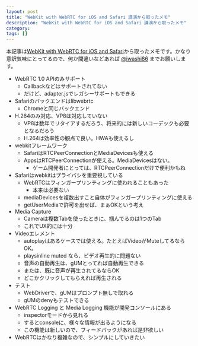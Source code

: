 ```yaml
---
layout: post
title: "WebKit with WebRTC for iOS and Safari 講演から取ったメモ"
description: "WebKit with WebRTC for iOS and Safari 講演から取ったメモ"
category: 
tags: []
---
```


本記事は[WebKit with WebRTC for iOS and Safari](https://www.youtube.com/watch?v=4gG5HXVOByY)から取ったメモです。かなり意訳気味にとってるので、何か間違いなどあれば [@iwashi86](https://twitter.com/iwashi86) までお願いします。

- WebRTC 1.0 APIのみサポート
  - Callbackなどはサポートされてない
  - だけど、adapter.jsでレガシーサポートもできる
- Safariのバックエンドはlibwebrtc
  - Chromeと同じバックエンド
- H.264のみ対応、VP8は対応していない
  - VP8は数年でリタイアするだろう、将来的には新しいコーデックも必要となるだろう
  - H.264は効率性の観点で良い。HWAも使えるし
- webkitフレームワーク
  - SafariはRTCPeerConnectionとMediaDevicesも使える
  - AppsはRTCPeerConnectionが使える。MediaDevicesはない。
    - ゲーム開発者にとっては、RTCPeerConnectionだけで便利かもね
- Safariはwebkitはプライバシを重要視している
  - WebRTCはフィンガープリンティングに使われることもあった
    - 本来は必要ない
  - mediaDevicesを複数出すこと自体がフィンガープリンティングに使える
  - getUserMediaで許可を出せば、まぁOKという考え
- Media Capture
  - Cameraは複数Tabを使ったときに、掴んでるのは1つのTab
  - これでUX的には十分
- Videoエレメント 
  - autoplayはあるケースでは使える。たとえばVideoがMuteしてるならOK。
  - playsinline muted なら、ビデオ再生的に問題ない
  - 音声の自動再生は、gUMとってれば自動再生できる
  - または、既に音声が再生されてるならOK
  - どこかクリックしてもらえれば再生される
- テスト
  - WebDriverで、gUMはプロンプト無しで取れる
  - gUMのdenyもテストできる
- WebRTC Logging と Media Logging 機能が開発コンソールにある
  - inspectorモードから見れる
  - するとconsoleに、様々な情報が出るようになる
  - この機能は新しいので、フィードバックがあれば是非欲しい
- WebRTCはかなり複雑なので、シンプルにしていきたい

